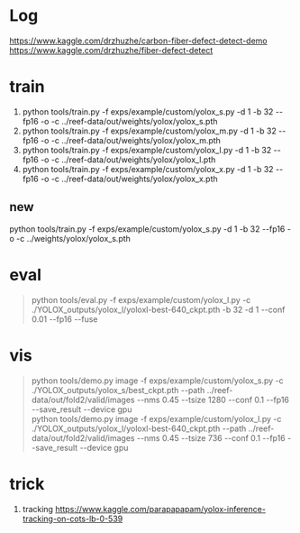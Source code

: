 # Log

https://www.kaggle.com/drzhuzhe/carbon-fiber-defect-detect-demo
https://www.kaggle.com/drzhuzhe/fiber-defect-detect

# train
1. python tools/train.py -f exps/example/custom/yolox_s.py -d 1 -b 32 --fp16 -o -c ../reef-data/out/weights/yolox/yolox_s.pth
2. python tools/train.py -f exps/example/custom/yolox_m.py -d 1 -b 32 --fp16 -o -c ../reef-data/out/weights/yolox/yolox_m.pth
3. python tools/train.py -f exps/example/custom/yolox_l.py -d 1 -b 32 --fp16 -o -c ../reef-data/out/weights/yolox/yolox_l.pth
4. python tools/train.py -f exps/example/custom/yolox_x.py -d 1 -b 32 --fp16 -o -c ../reef-data/out/weights/yolox/yolox_x.pth
## new
python tools/train.py -f exps/example/custom/yolox_s.py -d 1 -b 32 --fp16 -o -c ../weights/yolox/yolox_s.pth

# eval
> python tools/eval.py -f  exps/example/custom/yolox_l.py -c ./YOLOX_outputs/yolox_l/yoloxl-best-640_ckpt.pth  -b 32 -d 1 --conf 0.01 --fp16 --fuse

# vis
> python tools/demo.py image  -f  exps/example/custom/yolox_s.py -c ./YOLOX_outputs/yolox_s/best_ckpt.pth --path ../reef-data/out/fold2/valid/images --nms 0.45 --tsize 1280 --conf 0.1 --fp16 --save_result --device gpu       
> python tools/demo.py image  -f  exps/example/custom/yolox_l.py -c ./YOLOX_outputs/yolox_l/yoloxl-best-640_ckpt.pth --path ../reef-data/out/fold2/valid/images --nms 0.45 --tsize 736 --conf 0.1 --fp16 --save_result --device gpu

# trick
1. tracking https://www.kaggle.com/parapapapam/yolox-inference-tracking-on-cots-lb-0-539
